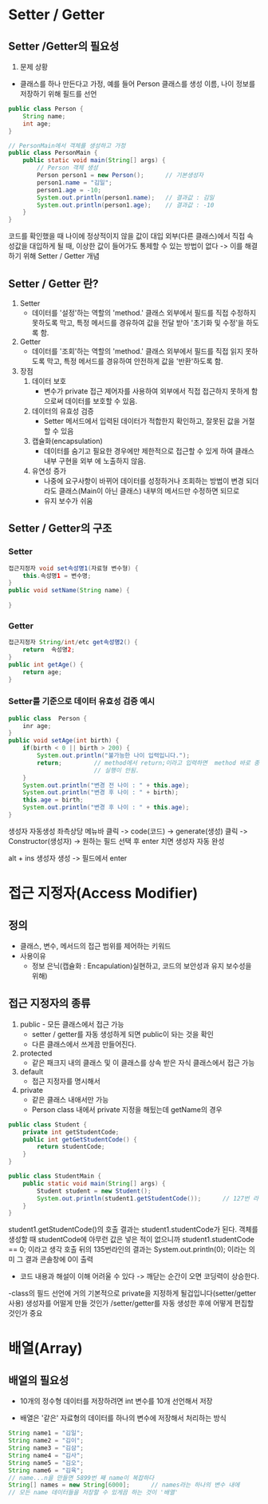 # Setter / Getter
## Setter /Getter의 필요성
1. 문제 상황
- 클래스를 하나 만든다고 가정, 예를 들어 Person 클래스를 생성
이름, 나이 정보를 저장하기 위해 필드를 선언
```java
public class Person {
    String name;
    int age;
}

// PersonMain에서 객체를 생성하고 가정
public class PersonMain {
    public static void main(String[] args) {
        // Person 객체 생성
        Person person1 = new Person();      // 기본생성자
        person1.name = "김일";
        person1.age = -10;
        System.out.println(person1.name);   // 결과값 : 김일
        System.out.println(person1.age);    // 결과값 : -10
    }
}
```
코드를 확인했을 때 나이에 정상적이지 않을 값이 대입
외부(다른 클래스)에서 직접 속성값을 대입하게 될 때, 이상한 값이 들어가도
통제할 수 있는 방법이 없다
    -> 이를 해결하기 위해 Setter / Getter 개념

## Setter / Getter 란?
1. Setter
    - 데이터를 '설정'하는 역할의 'method.' 클래스 외부에서 필드를 직접
      수정하지 못하도록 막고, 특정 메서드를 경유하여 값을 전달 받아 '초기화 및 수정'을 하도록 함.
2. Getter
    - 데이터를 '조회'하는 역할의 'method.' 클래스 외부에서 필드를 직접 읽지 못하도록 막고, 특정 
      메서드를 경유하여 안전하게 값을 '반환'하도록 함.
3. 장점
    1. 데이터 보호
       - 변수가 private 접근 제어자를 사용하여 외부에서
         직접 접근하지 못하게 함으로써 데이터를 보호할 수 있음.
    2. 데이터의 유효성 검증
       - Setter 메서드에서 입력된 데이터가 적합한지 확인하고, 잘못된 값을
         거절할 수 있음
    3. 캡슐화(encapsulation)
       - 데이터를 숨기고 필요한 경우에만 제한적으로 접근할 수 있게 하여 클래스 내부 구현을 외부
         에 노출하지 않음.  
    4. 유연성 증가
       - 나중에 요구사항이 바뀌어 데이터를 성정하거나 조회하는 방법이 변경
         되더라도 클래스(Main이 아닌 클래스) 내부의 메서드만 수정하면 되므로
       - 유지 보수가 쉬움

## Setter / Getter의 구조 
### Setter

```java
접근지정자 void set속성명1(자료형 변수형) {
    this.속성명1 = 변수명;
}
public void setName(String name) {
    
}
```

### Getter

```java
접근지정자 String/int/etc get속성명2() {
    return  속성명2;
}
public int getAge() {
    return age;
}
```

### Setter를 기준으로 데이터 유효성 검증 예시
```java
public class  Person {
    inr age;
}
public void setAge(int birth) {
    if(birth < 0 || birth > 200) {
        System.out.println("불가능한 나이 입력입니다.");
        return;         // method에서 return;이라고 입력하면  method 바로 종료
                        // 실행이 안됨.
    }
    System.out.println("변경 전 나이 : " + this.age);
    System.out.println("변경 후 나이 : " + birth);
    this.age = birth;
    System.out.println("변경 후 나이 : " + this.age);
}
```

생성자 자동생성
좌측상당 메뉴바 클릭 -> code(코드) -> generate(생성) 클릭
-> Constructor(생성자) -> 원하는 필드 선택 후 enter 치면 생성자 자동 완성

alt + ins 생성자 생성 -> 필드에서 enter

# 접근 지정자(Access Modifier)
## 정의
- 클래스, 변수, 메서드의 접근 범위를 제어하는 키워드
- 사용이유
    - 정보 은닉(캡슐화 : Encapulation)실현하고, 코드의 보안성과 유지 보수성을 위해)
## 접근 지정자의 종류
1. public - 모든 클래스에서 접근 가능
    - setter / getter를 자동 생성하게 되면 public이 돠는 것을 확인
    - 다른 클래스에서 쓰게끔 만들어진다.
2. protected
    - 같은 패크지 내의 클래스 및 이 클래스를 상속 받은 자식 클래스에서 접근 가능
3. default
    - 접근 지정자를 명시해서
4. private
   - 같은 클래스 내애서만 가능
   - Person class 내에서 private 지정을 해뒸는데 getName의 경우
```java
public class Student {
    private int getStudentCode;
    public int getGetStudentCode() {
        return studentCode;
    }
}

public class StudentMain {
    public static void main(String[] args) {
        Student student = new Student();
        System.out.println(student1.getStudentCode());      // 127번 라인을 실행 -> studentCode가 리턴
    }
}

```
student1.getStudentCode()의 호출 결과는 student1.studentCode가 된다.
객체를 생성할 때 studentCode에 아무런 값은 넣은 적이 없으니까
student1.studentCode == 0; 이라고 생각
호출 뒤의 135번라인의 결과는 System.out.println(0); 이라는 의미
그 결과 콘솔창에 0이 출력

- 코드 내용과 해설이 이해 어려울 수 있다 -> 깨닫는 순간이 오면 코딩력이 상승한다.

-class의 필드 선언에 거의 기본적으로 private을 지정하게 될겁입니다(setter/getter 사용)
생성자를 어떨게 만들 것인가 /setter/getter를 자동 생성한 후에 어떻게 편집할  것인가 중요

# 배열(Array)

## 배열의 필요성
- 10개의 정수형 데이터를 저장하려면 int 변수를  10개
선언해서 저장

- 배열은 '같은' 자료형의 데이터를 하나의 변수에 저장해서 처리하는 방식

```java
String name1 = "김일";
String name2 = "김이";
String name3 = "김삼";
String name4 = "김사";
String name5 = "김오";
String name6 = "김육";
// name...n을 만들면 5899번 째 name이 복잡하다
String[] names = new String[6000];      // names라는 하나의 변수 내에
// 모든 name 데이터들을 저장할 수 있게끔 하는 것이 '배열'
```